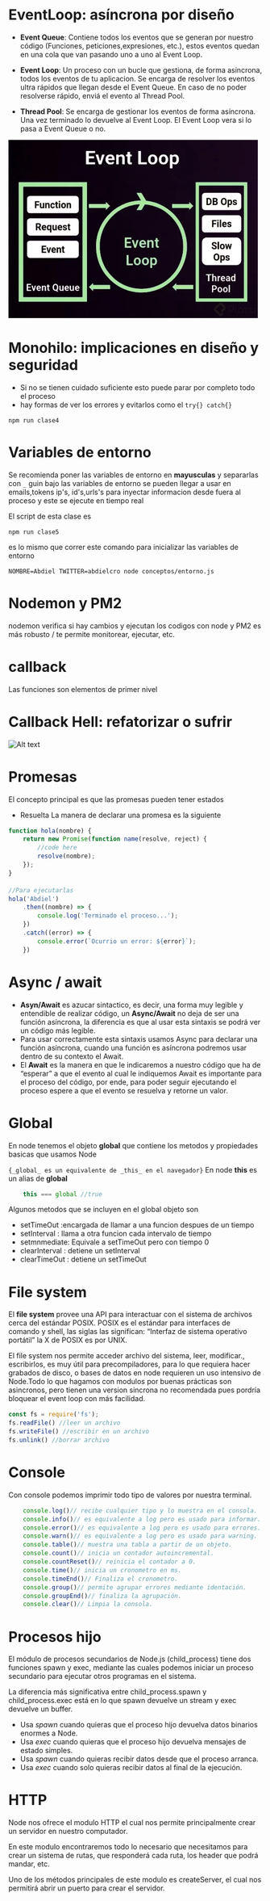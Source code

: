 # EventLoop: asíncrona por diseño

- **Event Queue**: Contiene todos los eventos que se generan por nuestro código (Funciones, peticiones,expresiones, etc.), estos eventos quedan en una cola que van pasando uno a uno al Event Loop.

- **Event Loop**: Un proceso con un bucle que gestiona, de forma asincrona, todos los eventos de tu aplicacion. Se encarga de resolver los eventos ultra rápidos que llegan desde el Event Queue. En caso de no poder resolverse rápido, enviá el evento al Thread Pool.

- **Thread Pool**: Se encarga de gestionar los eventos de forma asíncrona. Una vez terminado lo devuelve al Event Loop. El Event Loop vera si lo pasa a Event Queue o no.

![Alt text](https://raw.githubusercontent.com/zayelmech/fundamentosNode/main/src/img/ejemplo.webp)

# Monohilo: implicaciones en diseño y seguridad

- Si no se tienen cuidado suficiente esto puede parar por completo todo el proceso
- hay formas de ver los errores y evitarlos como el `try{} catch{}`

```npm
npm run clase4
```

# Variables de entorno

Se recomienda poner las variables de entorno en **mayusculas** y separarlas con `_` guin bajo
las variables de entorno se pueden llegar a usar en emails,tokens ip's, id's,urls's para inyectar informacion desde fuera al proceso y este se ejecute en tiempo real 

El script de esta clase es
```npm
npm run clase5
```
es lo mismo que correr este comando para inicializar las variables de entorno
```npm
NOMBRE=Abdiel TWITTER=abdielcro node conceptos/entorno.js
```

#  Nodemon y PM2

nodemon verifica si hay cambios y ejecutan los codigos con node
y PM2 es más robusto / te permite monitorear, ejecutar, etc.

# callback

Las funciones son elementos de primer nivel

# Callback Hell: refatorizar o sufrir
![Alt text](https://tse1.mm.bing.net/th?id=OIP.zxx4iQAG4HilOIQqDKpxJwHaEU&pid=Api&P=0&w=299&h=175)

# Promesas

El concepto principal es que las promesas pueden tener estados
- Resuelta
La manera de declarar una promesa es la siguiente
```js
function hola(nombre) {
    return new Promise(function name(resolve, reject) {
        //code here
        resolve(nombre);
    });
}

//Para ejecutarlas 
hola('Abdiel')
    .then((nombre) => {
        console.log('Terminado el proceso...');
    })
    .catch((error) => {
        console.error(`Ocurrio un error: ${error}`);
    })
```

# Async / await

- **Asyn/Await** es azucar sintactico, es decir, una forma muy legible y entendible de realizar código, un **Async/Await** no deja de ser una función asíncrona, la diferencia es que al usar esta sintaxis se podrá ver un código más legible.
- Para usar correctamente esta sintaxis usamos Async para declarar una función asíncrona, cuando una función es asíncrona podremos usar dentro de su contexto el Await.
- El **Await** es la manera en que le indicaremos a nuestro código que ha de “esperar” a que el evento al cual le indiquemos Await es importante para el proceso del código, por ende, para poder seguir ejecutando el proceso espere a que el evento se resuelva y retorne un valor.

# Global 
En node tenemos el objeto **global** que contiene los metodos y propiedades basicas que usamos Node

`{_global_ es un equivalente de _this_ en el navegador}`
En node **this** es un alias de **global**

```js
    this === global //true
```
Algunos metodos que se incluyen en el global objeto son 
- setTimeOut :encargada de llamar a una funcion despues de un tiempo
- setInterval : llama a otra funcion cada intervalo de tiempo
- setmnmediate: Equivale a setTimeOut pero con tiempo 0
- clearInterval : detiene un setInterval
- clearTimeOut : detiene un setTimeOut

# File system

El **file system** provee una API para interactuar con el sistema de archivos cerca del estándar POSIX.
POSIX es el estándar para interfaces de comando y shell, las siglas las significan: “Interfaz de sistema operativo portátil” la X de POSIX es por UNIX.

El file system nos permite acceder archivo del sistema, leer, modificar., escribirlos, es muy útil para precompiladores, para lo que requiera hacer grabados de disco, o bases de datos en node requieren un uso intensivo de Node.Todo lo que hagamos con modulos por buenas prácticas son asincronos, pero tienen una version sincrona no recomendada pues pordría bloquear el event loop con más facilidad.
```js
const fs = require('fs');
fs.readFile() //leer un archivo
fs.writeFile() //escribir en un archivo
fs.unlink() //borrar archivo

```

# Console

Con console podemos imprimir todo tipo de valores por
nuestra terminal.
```js
    console.log()// recibe cualquier tipo y lo muestra en el consola.
    console.info()// es equivalente a log pero es usado para informar.
    console.error()// es equivalente a log pero es usado para errores.
    console.warn()// es equivalente a log pero es usado para warning.
    console.table()// muestra una tabla a partir de un objeto.
    console.count()// inicia un contador autoincremental.
    console.countReset()// reinicia el contador a 0.
    console.time()// inicia un cronometro en ms.
    console.timeEnd()// Finaliza el cronometro.
    console.group()// permite agrupar errores mediante identación.
    console.groupEnd()// finaliza la agrupación.
    console.clear()// Limpia la consola.
```

# Procesos hijo

El módulo de procesos secundarios de Node.js (child_process) tiene dos funciones spawn y exec, mediante las cuales podemos iniciar un proceso secundario para ejecutar otros programas en el sistema.

La diferencia más significativa entre child_process.spawn y child_process.exec está en lo que spawn devuelve un stream y exec devuelve un buffer.


- Usa _spawn_ cuando quieras que el proceso hijo devuelva datos binarios enormes a Node.
- Usa _exec_ cuando quieras que el proceso hijo devuelva mensajes de estado simples.
- Usa _spawn_ cuando quieras recibir datos desde que el proceso arranca.
- Usa _exec_ cuando solo quieras recibir datos al final de la ejecución.

# HTTP 

Node nos ofrece el modulo HTTP el cual nos permite principalmente crear un servidor en nuestro computador.

En este modulo encontraremos todo lo necesario que necesitamos para crear un sistema de rutas, que responderá cada ruta, los header que podrá mandar, etc.

Uno de los métodos principales de este modulo es createServer, el cual nos permitirá abrir un puerto para crear el servidor.